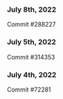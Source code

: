 ### July 8th, 2022

Commit #288227

### July 5th, 2022

Commit #314353


### July 4th, 2022

Commit #72281
